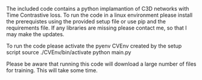 The included code contains a python implamantion of C3D networks with Time Contrastive loss.
To run the code in a linux environment please install the prerequistes using the provided setup file or use pip and the requirements file.
If any libraries are missing please contact me, so that I may make the updates.

To run the code please activate the pyenv CVEnv created by the setup script
source ./CVEnv/bin/activate
python main.py

Please be aware that running this code will download a large number of files for training.
This will take some time.
